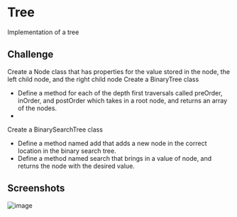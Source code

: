 # Tree

Implementation of a tree

## Challenge

Create a Node class that has properties for the value stored in the node, the left child node, and the right child node 
Create a BinaryTree class

- Define a method for each of the depth first traversals called preOrder, inOrder, and postOrder which takes in a root node, and returns an array of the nodes.
- 
Create a BinarySearchTree class

- Define a method named add that adds a new node in the correct location in the binary search tree.
- Define a method named search that brings in a value of node, and returns the node with the desired value.

## Screenshots

![image](https://raw.githubusercontent.com/al1s/Data-Structures-and-Algorithms/master/assets/tree.PNG)
